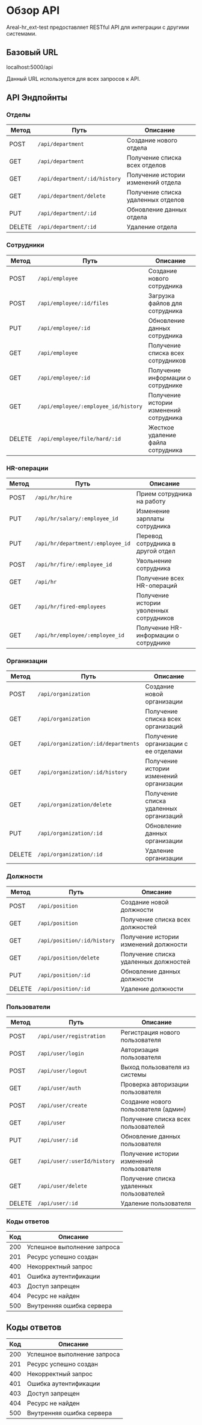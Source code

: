 # Обзор API

Areal-hr_ext-test предоставляет RESTful API для интеграции с другими системами.

## Базовый URL

localhost:5000/api

Данный URL используется для всех запросов к API.

## API Эндпойнты

### Отделы

| Метод   | Путь                              | Описание                                  |
|---------|-----------------------------------|-------------------------------------------|
| POST    | `/api/department`                 | Создание нового отдела                    |
| GET     | `/api/department`                 | Получение списка всех отделов             |
| GET     | `/api/department/:id/history`     | Получение истории изменений отдела        |
| GET     | `/api/department/delete`          | Получение списка удаленных отделов        |
| PUT     | `/api/department/:id`             | Обновление данных отдела                  |
| DELETE  | `/api/department/:id`             | Удаление отдела                           |

### Сотрудники

| Метод   | Путь                                  | Описание                                  |
|---------|---------------------------------------|-------------------------------------------|
| POST    | `/api/employee`                       | Создание нового сотрудника                |
| POST    | `/api/employee/:id/files`             | Загрузка файлов для сотрудника            |
| PUT     | `/api/employee/:id`                   | Обновление данных сотрудника              |
| GET     | `/api/employee`                       | Получение списка всех сотрудников         |
| GET     | `/api/employee/:id`                   | Получение информации о сотруднике         |
| GET     | `/api/employee/:employee_id/history`  | Получение истории изменений сотрудника    |
| DELETE  | `/api/employee/file/hard/:id`         | Жесткое удаление файла сотрудника         |

### HR-операции

| Метод   | Путь                                  | Описание                                  |
|---------|---------------------------------------|-------------------------------------------|
| POST    | `/api/hr/hire`                        | Прием сотрудника на работу                |
| PUT     | `/api/hr/salary/:employee_id`         | Изменение зарплаты сотрудника             |
| PUT     | `/api/hr/department/:employee_id`     | Перевод сотрудника в другой отдел         |
| POST    | `/api/hr/fire/:employee_id`           | Увольнение сотрудника                     |
| GET     | `/api/hr`                             | Получение всех HR-операций                |
| GET     | `/api/hr/fired-employees`             | Получение истории уволенных сотрудников   |
| GET     | `/api/hr/employee/:employee_id`       | Получение HR-информации о сотруднике      |

### Организации

| Метод   | Путь                                  | Описание                                  |
|---------|---------------------------------------|-------------------------------------------|
| POST    | `/api/organization`                   | Создание новой организации                |
| GET     | `/api/organization`                   | Получение списка всех организаций         |
| GET     | `/api/organization/:id/departments`   | Получение организации с ее отделами       |
| GET     | `/api/organization/:id/history`       | Получение истории изменений организации   |
| GET     | `/api/organization/delete`            | Получение списка удаленных организаций    |
| PUT     | `/api/organization/:id`               | Обновление данных организации             |
| DELETE  | `/api/organization/:id`               | Удаление организации                      |

### Должности

| Метод   | Путь                              | Описание                                  |
|---------|-----------------------------------|-------------------------------------------|
| POST    | `/api/position`                   | Создание новой должности                  |
| GET     | `/api/position`                   | Получение списка всех должностей          |
| GET     | `/api/position/:id/history`       | Получение истории изменений должности     |
| GET     | `/api/position/delete`            | Получение списка удаленных должностей     |
| PUT     | `/api/position/:id`               | Обновление данных должности               |
| DELETE  | `/api/position/:id`               | Удаление должности                        |

### Пользователи

| Метод   | Путь                              | Описание                                  |                               
|---------|-----------------------------------|-------------------------------------------|
| POST    | `/api/user/registration`          | Регистрация нового пользователя           |
| POST    | `/api/user/login`                 | Авторизация пользователя                  |
| POST    | `/api/user/logout`                | Выход пользователя из системы             |
| GET     | `/api/user/auth`                  | Проверка авторизации пользователя         |
| POST    | `/api/user/create`                | Создание нового пользователя (админ)      |
| GET     | `/api/user`                       | Получение списка всех пользователей       |
| PUT     | `/api/user/:id`                   | Обновление данных пользователя            |
| GET     | `/api/user/:userId/history`       | Получение истории изменений пользователя  |
| GET     | `/api/user/delete`                | Получение списка удаленных пользователей  |
| DELETE  | `/api/user/:id`                   | Удаление пользователя                     |                           |

### Коды ответов

| Код     | Описание                              |
|---------|---------------------------------------|
| 200     | Успешное выполнение запроса           |
| 201     | Ресурс успешно создан                 |
| 400     | Некорректный запрос                   |
| 401     | Ошибка аутентификации                 |
| 403     | Доступ запрещен                       |
| 404     | Ресурс не найден                      |
| 500     | Внутренняя ошибка сервера             |

## Коды ответов

| Код     | Описание                              |
|---------|---------------------------------------|
| 200     | Успешное выполнение запроса           |
| 201     | Ресурс успешно создан                 |
| 400     | Некорректный запрос                   |
| 401     | Ошибка аутентификации                 |
| 403     | Доступ запрещен                       |
| 404     | Ресурс не найден                      |
| 500     | Внутренняя ошибка сервера             |
